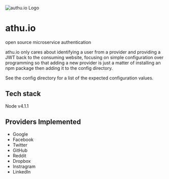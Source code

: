 ![authu.io Logo](https://raw.githubusercontent.com/sebringj/athu.io/master/public/logo.png)
# athu.io
open source microservice authentication

athu.io only cares about identifying a user from a provider and providing a JWT back to the consuming website, focusing on simple configuration over programming so that adding a new provider is just a matter of
installing an npm package then adding it to the config directory.

See the config directory for a list of the expected configuration values.

## Tech stack
Node v4.1.1

## Providers Implemented

* Google
* Facebook
* Twitter
* GitHub
* Reddit
* Dropbox
* Instragram
* LinkedIn
